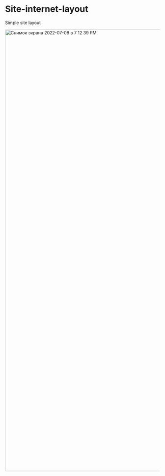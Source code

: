 # Site-internet-layout
Simple site layout

<img width="1440" alt="Снимок экрана 2022-07-08 в 7 12 39 PM" src="https://user-images.githubusercontent.com/91781655/178030811-83859e5c-493e-48fe-9e91-cebf2f2a7812.png">
